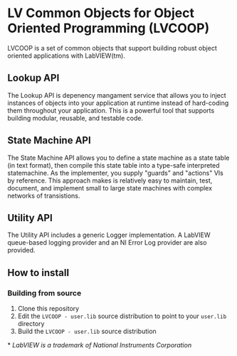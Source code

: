 # LV Common Objects for Object Oriented Programming (LVCOOP)

LVCOOP is a set of common objects that support building robust object oriented applications with LabVIEW(tm).

## Lookup API

The Lookup API is depenency mangament service that allows you to inject instances of objects into your application at runtime instead of hard-coding them throughout your application. This is a powerful tool that supports building modular, reusable, and testable code.

## State Machine API

The State Machine API allows you to define a state machine as a state table (in text format), then compile this state table into a type-safe interpreted statemachine. As the implementer, you supply "guards" and "actions" VIs by reference. This approach makes is relatively easy to maintain, test, document, and implement small to large state machines with complex networks of transistions.

## Utility API

The Utility API includes a generic Logger implementation. A LabVIEW queue-based logging provider and an NI Error Log provider are also provided.

## How to install

### Building from source

1) Clone this repository
2) Edit the `LVCOOP - user.lib` source distribution to point to your `user.lib` directory
3) Build the `LVCOOP - user.lib` source distribution



\* *LabVIEW is a trademark of National Instruments Corporation*

